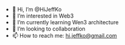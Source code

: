 - 👋 Hi, I’m @HiJeffKo
- 👀 I’m interested in Web3
- 🌱 I’m currently learning Wen3 architecture
- 💞️ I’m looking to collaboration
- 📫 How to reach me: hi.jeffko@gmail.com

<!---
HiJeffKo/HiJeffKo is a ✨ special ✨ repository because its `README.md` (this file) appears on your GitHub profile.
You can click the Preview link to take a look at your changes.
--->

